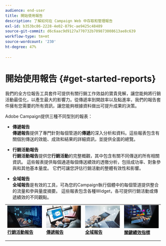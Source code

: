 ```yaml
---
audience: end-user
title: 開始使用報告
description: 了解如何在 Campaign Web 中存取和管理報告
exl-id: b353bc86-2228-4e02-879c-ae9425c48489
source-git-commit: d6c6aac9d9127a770732b709873008613ae8c639
workflow-type: tm+mt
source-wordcount: '230'
ht-degree: 47%

---
```


# 開始使用報告 {#get-started-reports}

我們的全方位報告工具&#x200B;&#x200B;套件可提供有關行銷工作效益的寶貴見解，讓您能夠將行銷活動最佳化，以產生最大的影響力。從傳遞率到開啟率以及點進率，我們的報告套件擁有您需要的所有資訊，讓您能夠根據資料做出可提升成果的決策。

Adobe Campaign提供三種不同型別的報表：

* **傳遞報告**\
  **傳遞報告**&#x200B;提供了專門針對每個管道的&#x200B;**傳遞**&#x200B;的深入分析和資料。這些報表包含有關個別傳送的效能、成效和結果的詳細資訊，並提供全面的總覽。

* **行銷活動報告**\
  **行銷活動報告**&#x200B;提供您&#x200B;**行銷活動**&#x200B;的完整概觀，其中包含有關不同傳送的所有相關資訊。 這些報表提供每個通道每個傳送績效的透徹分析，包括成功率、對象參與和其他基本量度。 它們可讓您評估行銷活動的整體有效性和影響。

* **全域報告**\
  **全域報告**&#x200B;是有效的工具，可為您的Campaign執行個體中的每個管道提供整合的流量和參與量度摘要。 這些報表包含各種Widget，各可提供行銷活動或傳遞績效的不同觀點。

<table style="table-layout:fixed"><tr style="border: 0;">
<td>
<a href="campaign-reports.md">
<img alt="[行銷活動報表概觀]" src="assets/do-not-localize/campaign_report.jpeg">
</a>
<div>
<a href="campaign-reports.md"><strong>行銷活動報告</strong></a>
</div>
<p>
</td>
<td>
<a href="delivery-reports.md">
<img alt="[傳遞報表深入分析]" src="assets/do-not-localize/email_report.jpeg">
</a>
<div><a href="delivery-reports.md"><strong>傳遞報告</strong>
</div>
<p>
</td>
<td>
<a href="global-reports.md">
<img alt="[全域報告摘要]" src="assets/do-not-localize/push_report.jpeg">
</a>
<div>
<a href="global-reports.md"><strong>全域報告</strong></a>
</div>
<p></td>
<td>
<a href="kpis.md">
<img alt="[關鍵績效指標概觀]" src="assets/do-not-localize/kpis.jpeg">
</a>
<div>
<a href="kpis.md"><strong>關鍵績效指標</strong></a>
</div>
<p>
</td>
</tr></table>
